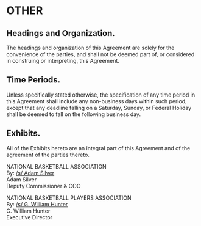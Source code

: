 # OTHER

## Headings and Organization.

The headings and organization of this Agreement are solely for the convenience of the parties, and shall not be deemed part of, or considered in construing or interpreting, this Agreement.

## Time Periods.

Unless specifically stated otherwise, the specification of any time period in this Agreement shall include any non-business days within such period, except that any deadline falling on a Saturday, Sunday, or Federal Holiday shall be deemed to fall on the following business day.

## Exhibits.

All of the Exhibits hereto are an integral part of this Agreement and of the agreement of the parties thereto.

NATIONAL BASKETBALL ASSOCIATION  
By: <u>/s/ Adam Silver</u>  
    Adam Silver  
    Deputy Commissioner & COO

NATIONAL BASKETBALL PLAYERS ASSOCIATION  
By: <u>/s/ G. William Hunter</u>  
    G. William Hunter  
    Executive Director

